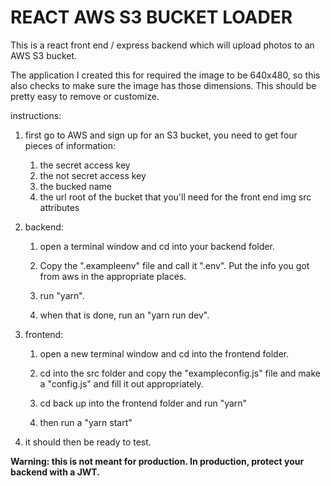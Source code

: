 # REACT AWS S3 BUCKET LOADER

This is a react front end / express backend which will upload photos to an AWS S3 bucket. 

The application I created this for required the image to be 640x480, so this also checks to make sure the image has those dimensions.  This should be pretty easy to remove or customize.

instructions: 
1. first go to AWS and sign up for an S3 bucket, you need to get four pieces of information:
    1. the secret access key
    1. the not secret access key
    1. the bucked name
    1. the url root of the bucket that you'll need for the front end img src attributes

1. backend: 
    1. open a terminal window and cd into your backend folder.

    1. Copy the ".exampleenv" file and call it ".env". Put the info you got from aws in the appropriate places.  

    1. run  "yarn". 

    1. when that is done, run an "yarn run dev".

1. frontend:
    1. open a new terminal window and cd into the frontend folder. 

    1. cd into the src folder and copy the "exampleconfig.js" file and make a "config.js" and fill it out appropriately. 

    1. cd back up into the frontend folder and run "yarn" 

    1. then run a "yarn start"

1. it should then be ready to test.

**Warning:  this is not meant for production.  In production, protect your backend with a JWT.**


